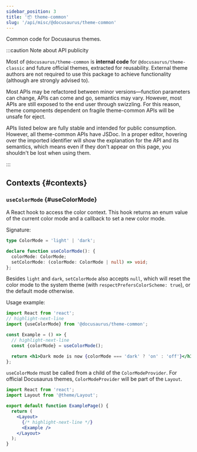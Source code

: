 ```yaml
---
sidebar_position: 3
title: '📦 theme-common'
slug: '/api/misc/@docusaurus/theme-common'
---
```


Common code for Docusaurus themes.

:::caution Note about API publicity

Most of `@docusaurus/theme-common` is **internal code** for `@docusaurus/theme-classic` and future official themes, extracted for reusability. External theme authors are not required to use this package to achieve functionality (although are strongly advised to).

Most APIs may be refactored between minor versions—function parameters can change, APIs can come and go, semantics may vary. However, most APIs are still exposed to the end user through swizzling. For this reason, theme components dependent on fragile theme-common APIs will be unsafe for eject.

APIs listed below are fully stable and intended for public consumption. However, all theme-common APIs have JSDoc. In a proper editor, hovering over the imported identifier will show the explanation for the API and its semantics, which means even if they don't appear on this page, you shouldn't be lost when using them.

:::

## Contexts {#contexts}

### `useColorMode` {#useColorMode}

A React hook to access the color context. This hook returns an enum value of the current color mode and a callback to set a new color mode.

Signature:

```ts
type ColorMode = 'light' | 'dark';

declare function useColorMode(): {
  colorMode: ColorMode;
  setColorMode: (colorMode: ColorMode | null) => void;
};
```

Besides `light` and `dark`, `setColorMode` also accepts `null`, which will reset the color mode to the system theme (with `respectPrefersColorScheme: true`), or the default mode otherwise.

Usage example:

```jsx
import React from 'react';
// highlight-next-line
import {useColorMode} from '@docusaurus/theme-common';

const Example = () => {
  // highlight-next-line
  const {colorMode} = useColorMode();

  return <h1>Dark mode is now {colorMode === 'dark' ? 'on' : 'off'}</h1>;
};
```

`useColorMode` must be called from a child of the `ColorModeProvider`. For official Docusaurus themes, `ColorModeProvider` will be part of the `Layout`.

```jsx
import React from 'react';
import Layout from '@theme/Layout';

export default function ExamplePage() {
  return (
    <Layout>
      {/* highlight-next-line */}
      <Example />
    </Layout>
  );
}
```
